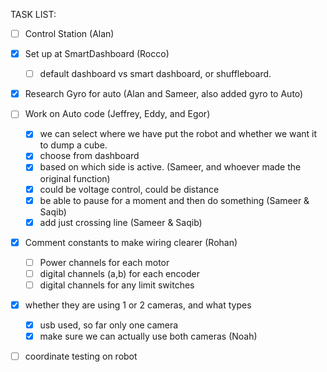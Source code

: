 TASK LIST:

- [ ] Control Station (Alan)

- [x] Set up at SmartDashboard (Rocco)
  - [ ] default dashboard vs smart dashboard, or shuffleboard. 
- [x] Research Gyro for auto (Alan and Sameer, also added gyro to Auto)
- [ ] Work on Auto code (Jeffrey, Eddy, and Egor)
  - [x] we can select where we have put the robot and whether we want it to dump a cube.
  - [x] choose from dashboard
  - [x] based on which side is active. (Sameer, and whoever made the original function)
  - [x] could be voltage control, could be distance
  - [x] be able to pause for a moment and then do something (Sameer & Saqib)
  - [x] add just crossing line (Sameer & Saqib)
  
- [x] Comment constants to make wiring clearer (Rohan)
  - [ ] Power channels for each motor
  - [ ] digital channels (a,b) for each encoder
  - [ ] digital channels for any limit switches
  
- [x] whether they are using 1 or 2 cameras, and what types 
    - [x] usb used, so far only one camera
    - [x] make sure we can actually use both cameras (Noah)
- [ ] coordinate testing on robot
